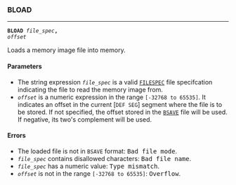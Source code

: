 ### BLOAD
***
<code><b>BLOAD</b> <var>file_spec</var><b>,</b> <var>offset</var></code>

Loads a memory image file into memory.

#### Parameters
* The string expression <code><var>file_spec</var></code> is a valid [`FILESPEC`](FILESPEC) file specifcation
  indicating the file to read the memory image from.
* <code><var>offset</var></code> is a numeric expression in the range `[-32768 to 65535]`. It indicates an
  offset in the current [`DEF SEG`] segment where the file is to be stored. If not
  specified, the offset stored in the [`BSAVE`](BSAVE) file will be used. If negative,
  its two's complement will be used.

#### Errors
* The loaded file is not in `BSAVE` format: <samp>Bad file mode</samp>.
* <code><var>file_spec</var></code> contains disallowed characters: <samp>Bad file  name</samp>.
* <code><var>file_spec</var></code> has a numeric value: <samp>Type mismatch</samp>.
* <code><var>offset</var></code> is not in the range `[-32768 to 65535]`: <samp>Overflow</samp>.
